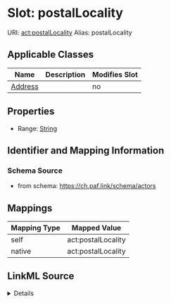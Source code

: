 

# Slot: postalLocality 



URI: [act:postalLocality](https://ch.paf.link/schema/actors/postalLocality)
Alias: postalLocality

<!-- no inheritance hierarchy -->





## Applicable Classes

| Name | Description | Modifies Slot |
| --- | --- | --- |
| [Address](Address.md) |  |  no  |






## Properties

* Range: [String](String.md)




## Identifier and Mapping Information






### Schema Source


* from schema: https://ch.paf.link/schema/actors




## Mappings

| Mapping Type | Mapped Value |
| ---  | ---  |
| self | act:postalLocality |
| native | act:postalLocality |




## LinkML Source

<details>
```yaml
name: postalLocality
from_schema: https://ch.paf.link/schema/actors
rank: 1000
alias: postalLocality
owner: Address
domain_of:
- Address
range: string

```
</details>